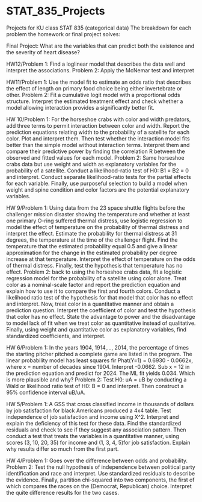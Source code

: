 # STAT_835_Projects
Projects for KU class STAT 835 (categorical data)
The breakdown for each problem the homework or final project solves:

Final Project: What are the variables that can predict both the existence and the severity of heart disease?

HW12/Problem 1: Find a loglinear model that describes the data well and interpret the associations. Problem 2: Apply the McNemar test and interpret

HW11/Problem 1: Use the model fit to estimate an odds ratio that describes the effect of length on primary food choice being either invertebrate or other. Problem 2: Fit a cumulative logit model with a proportional odds structure. Interpret the estimated treatment effect and check whether a model allowing interaction provides a significantly better fit.

HW 10/Problem 1: For the horseshoe crabs with color and width predators, add three terms to permit interaction between color and width. Report the prediction equations relating width to the probability of a satellite for each color. Plot and interpret them. Then test whether the interaction model fits better than the simple model without interaction terms. Interpret them and compare their predictive power by finding the correlation R between the observed and fitted values for each model. Problem 2: Same horseshoe crabs data but use weight and width as explanatory variables for the probability of a satellite. Conduct a likelihood-ratio test of H0: B1 = B2 = 0 and interpret. Conduct separate likelihood-ratio tests for the partial effects for each variable. Finally, use purposeful selection to build a model when weight and spine condition and color factors are the potential explanatory variables.

HW 9/Problem 1: Using data from the 23 space shuttle flights before the challenger mission disaster showing the temperature and whether at least one primary O-ring suffered thermal distress, use logistic regression to model the effect of temperature on the probability of thermal distress and interpret the effect. Estimate the probability for thermal distress at 31 degrees, the temperature at the time of the challenger flight. Find the temperature that the estimated probability equal 0.5 and give a linear approximation for the change in the estimated probability per degree increase at that temperature. Interpret the effect of temperature on the odds of thermal distress. Finally, test the hypothesis that temperature has no effect. Problem 2: back to using the horseshoe crabs data, fit a logistic regression model for the probability of a satellite using color alone. Treat color as a nominal-scale factor and report the prediction equation and explain how to use it to compare the first and fourth colors. Conduct a likelihood ratio test of the hypothesis for that model that color has no effect and interpret. Now, treat color in a quantitative manner and obtain a prediction question. Interpret the coefficient of color and test the hypothesis that color has no effect. State the advantage to power and the disadvantage to model lack of fit when we treat color as quantitative instead of qualitative. Finally, using weight and quantitative color as explanatory variables, find standardized coefficients, and interpret.

HW 6/Problem 1: In the years 1904, 1914,..., 2014, the percentage of times the starting pitcher pitched a complete game are listed in the program. The linear probability model has least squares fir Phat(Y=1) = 0.6930 - 0.0662x, where x = number of decades since 1904. Interpret -0.0662. Sub x = 12 in the prediction equation and predict for 2024. The ML fit yields 0.034. Which is more plausible and why? Problem 2: Test H0: uA = uB by conducting a Wald or likelihood ratio test of H0: B = 0 and interpret. Then construct a 95% confidence interval uB/uA.

HW 5/Problem 1: A GSS that cross classified income in thousands of dollars by job satisfaction for black Americans produced a 4x4 table. Test independence of job satisfaction and income using X^2. Interpret and explain the deficiency of this test for these data. Find the standardized residuals and check to see if they suggest any association pattern. Then conduct a test that treats the variables in a quantitative manner, using scores (3, 10, 20, 35) for income and (1, 3, 4, 5)for job satisfaction. Explain why results differ so much from the first part.

HW 4/Problem 1: Goes over the difference between odds and probability. Problem 2: Test the null hypothesis of independence between political party identification and race and interpret. Use standardized residuals to describe the evidence. Finally, partition chi-squared into two components, the first of which compares the races on the (Democrat, Republican) choice. Interpret the quite difference results for the two cases.
